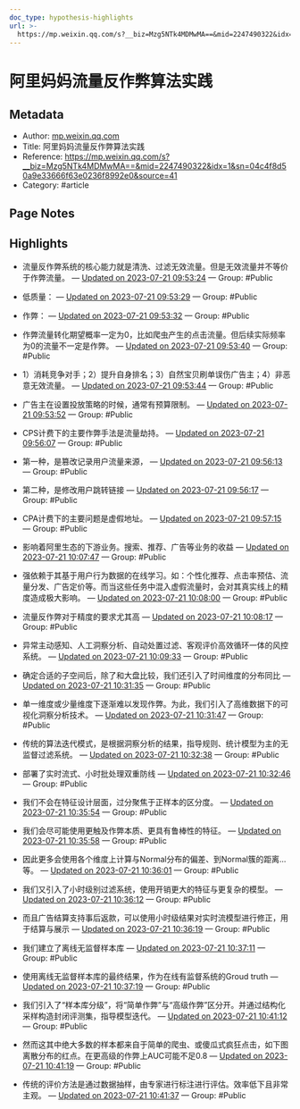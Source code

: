```yaml
---
doc_type: hypothesis-highlights
url: >-
  https://mp.weixin.qq.com/s?__biz=Mzg5NTk4MDMwMA==&mid=2247490322&idx=1&sn=04c4f8d50a9e33666f63e0236f8992e0&source=41
---
```


# 阿里妈妈流量反作弊算法实践

## Metadata
- Author: [mp.weixin.qq.com]()
- Title: 阿里妈妈流量反作弊算法实践
- Reference: https://mp.weixin.qq.com/s?__biz=Mzg5NTk4MDMwMA==&mid=2247490322&idx=1&sn=04c4f8d50a9e33666f63e0236f8992e0&source=41
- Category: #article

## Page Notes
## Highlights
- 流量反作弊系统的核心能力就是清洗、过滤无效流量。但是无效流量并不等价于作弊流量。 — [Updated on 2023-07-21 09:53:24](https://hyp.is/YSsVBidpEe6Wz-89HOwiEg/mp.weixin.qq.com/s?__biz=Mzg5NTk4MDMwMA==&mid=2247490322&idx=1&sn=04c4f8d50a9e33666f63e0236f8992e0&source=41) — Group: #Public


- 低质量： — [Updated on 2023-07-21 09:53:29](https://hyp.is/ZAyapidpEe6ZpF_RIOAPhg/mp.weixin.qq.com/s?__biz=Mzg5NTk4MDMwMA==&mid=2247490322&idx=1&sn=04c4f8d50a9e33666f63e0236f8992e0&source=41) — Group: #Public


- 作弊： — [Updated on 2023-07-21 09:53:32](https://hyp.is/ZbZhDCdpEe6TTT8iSIHpPg/mp.weixin.qq.com/s?__biz=Mzg5NTk4MDMwMA==&mid=2247490322&idx=1&sn=04c4f8d50a9e33666f63e0236f8992e0&source=41) — Group: #Public


- 作弊流量转化期望概率一定为0，比如爬虫产生的点击流量。但后续实际频率为0的流量不一定是作弊。 — [Updated on 2023-07-21 09:53:40](https://hyp.is/aqRDqidpEe6YrQMPtHfQFQ/mp.weixin.qq.com/s?__biz=Mzg5NTk4MDMwMA==&mid=2247490322&idx=1&sn=04c4f8d50a9e33666f63e0236f8992e0&source=41) — Group: #Public


- 1）消耗竞争对手；2）提升自身排名；3）自然宝贝刷单误伤广告主；4）非恶意无效流量。 — [Updated on 2023-07-21 09:53:44](https://hyp.is/bQyrMidpEe6aFhNTiHmS2g/mp.weixin.qq.com/s?__biz=Mzg5NTk4MDMwMA==&mid=2247490322&idx=1&sn=04c4f8d50a9e33666f63e0236f8992e0&source=41) — Group: #Public


- 广告主在设置投放策略的时候，通常有预算限制。 — [Updated on 2023-07-21 09:53:52](https://hyp.is/cc-qFidpEe6QW4sW6A-Fxg/mp.weixin.qq.com/s?__biz=Mzg5NTk4MDMwMA==&mid=2247490322&idx=1&sn=04c4f8d50a9e33666f63e0236f8992e0&source=41) — Group: #Public


- CPS计费下的主要作弊手法是流量劫持。 — [Updated on 2023-07-21 09:56:07](https://hyp.is/whWsWidpEe6jkztwvuBfPw/mp.weixin.qq.com/s?__biz=Mzg5NTk4MDMwMA==&mid=2247490322&idx=1&sn=04c4f8d50a9e33666f63e0236f8992e0&source=41) — Group: #Public


- 第一种，是篡改记录用户流量来源， — [Updated on 2023-07-21 09:56:13](https://hyp.is/xVuvmidpEe6EQVtK9rmMgA/mp.weixin.qq.com/s?__biz=Mzg5NTk4MDMwMA==&mid=2247490322&idx=1&sn=04c4f8d50a9e33666f63e0236f8992e0&source=41) — Group: #Public


- 第二种，是修改用户跳转链接 — [Updated on 2023-07-21 09:56:17](https://hyp.is/x8JdVidpEe6ami_tLwGR4w/mp.weixin.qq.com/s?__biz=Mzg5NTk4MDMwMA==&mid=2247490322&idx=1&sn=04c4f8d50a9e33666f63e0236f8992e0&source=41) — Group: #Public


- CPA计费下的主要问题是虚假地址。 — [Updated on 2023-07-21 09:57:15](https://hyp.is/6rw3gidpEe66Uvu9jmayRQ/mp.weixin.qq.com/s?__biz=Mzg5NTk4MDMwMA==&mid=2247490322&idx=1&sn=04c4f8d50a9e33666f63e0236f8992e0&source=41) — Group: #Public


- 影响着阿里生态的下游业务。搜索、推荐、广告等业务的收益 — [Updated on 2023-07-21 10:07:47](https://hyp.is/Yw9ZwCdrEe6oY2tvzh2wkQ/mp.weixin.qq.com/s?__biz=Mzg5NTk4MDMwMA==&mid=2247490322&idx=1&sn=04c4f8d50a9e33666f63e0236f8992e0&source=41) — Group: #Public


- 强依赖于其基于用户行为数据的在线学习。如：个性化推荐、点击率预估、流量分发、广告定价等。而当这些任务中混入虚假流量时，会对其真实线上的精度造成极大影响。 — [Updated on 2023-07-21 10:08:00](https://hyp.is/a0EnGCdrEe62-UeJDwqUqg/mp.weixin.qq.com/s?__biz=Mzg5NTk4MDMwMA==&mid=2247490322&idx=1&sn=04c4f8d50a9e33666f63e0236f8992e0&source=41) — Group: #Public


- 流量反作弊对于精度的要求尤其高 — [Updated on 2023-07-21 10:08:17](https://hyp.is/dVNxmCdrEe6pedu4PPzbVw/mp.weixin.qq.com/s?__biz=Mzg5NTk4MDMwMA==&mid=2247490322&idx=1&sn=04c4f8d50a9e33666f63e0236f8992e0&source=41) — Group: #Public


- 异常主动感知、人工洞察分析、自动处置过滤、客观评价高效循环一体的风控系统。 — [Updated on 2023-07-21 10:09:33](https://hyp.is/oqMgvCdrEe6Ytf95fJ11fA/mp.weixin.qq.com/s?__biz=Mzg5NTk4MDMwMA==&mid=2247490322&idx=1&sn=04c4f8d50a9e33666f63e0236f8992e0&source=41) — Group: #Public


- 确定合适的子空间后，除了和大盘比较，我们还引入了时间维度的分布同比 — [Updated on 2023-07-21 10:31:35](https://hyp.is/tiN8xCduEe6lH49seO4Egw/mp.weixin.qq.com/s?__biz=Mzg5NTk4MDMwMA==&mid=2247490322&idx=1&sn=04c4f8d50a9e33666f63e0236f8992e0&source=41) — Group: #Public


- 单一维度或少量维度下逐渐难以发现作弊。为此，我们引入了高维数据下的可视化洞察分析技术。 — [Updated on 2023-07-21 10:31:47](https://hyp.is/vYGw5CduEe6aKKPv9uZBBw/mp.weixin.qq.com/s?__biz=Mzg5NTk4MDMwMA==&mid=2247490322&idx=1&sn=04c4f8d50a9e33666f63e0236f8992e0&source=41) — Group: #Public


- 传统的算法迭代模式，是根据洞察分析的结果，指导规则、统计模型为主的无监督过滤系统。 — [Updated on 2023-07-21 10:32:38](https://hyp.is/3Dw-ACduEe6pp6dqFk3f4g/mp.weixin.qq.com/s?__biz=Mzg5NTk4MDMwMA==&mid=2247490322&idx=1&sn=04c4f8d50a9e33666f63e0236f8992e0&source=41) — Group: #Public


- 部署了实时流式、小时批处理双重防线 — [Updated on 2023-07-21 10:32:46](https://hyp.is/4MzVfiduEe6TWuuoYX7UBA/mp.weixin.qq.com/s?__biz=Mzg5NTk4MDMwMA==&mid=2247490322&idx=1&sn=04c4f8d50a9e33666f63e0236f8992e0&source=41) — Group: #Public


- 我们不会在特征设计层面，过分聚焦于正样本的区分度。 — [Updated on 2023-07-21 10:35:54](https://hyp.is/UMjrLidvEe6ynrsBUyPRrA/mp.weixin.qq.com/s?__biz=Mzg5NTk4MDMwMA==&mid=2247490322&idx=1&sn=04c4f8d50a9e33666f63e0236f8992e0&source=41) — Group: #Public


- 我们会尽可能使用更触及作弊本质、更具有鲁棒性的特征。 — [Updated on 2023-07-21 10:35:58](https://hyp.is/U1xxRCdvEe6v8VMWiJvPUw/mp.weixin.qq.com/s?__biz=Mzg5NTk4MDMwMA==&mid=2247490322&idx=1&sn=04c4f8d50a9e33666f63e0236f8992e0&source=41) — Group: #Public


- 因此更多会使用各个维度上计算与Normal分布的偏差、到Normal簇的距离...等。 — [Updated on 2023-07-21 10:36:01](https://hyp.is/VQTAoCdvEe6s_nPuiqRD3Q/mp.weixin.qq.com/s?__biz=Mzg5NTk4MDMwMA==&mid=2247490322&idx=1&sn=04c4f8d50a9e33666f63e0236f8992e0&source=41) — Group: #Public


- 我们又引入了小时级别过滤系统，使用开销更大的特征与更复杂的模型。 — [Updated on 2023-07-21 10:36:12](https://hyp.is/W7WvuCdvEe66ZOcpG2YJ8A/mp.weixin.qq.com/s?__biz=Mzg5NTk4MDMwMA==&mid=2247490322&idx=1&sn=04c4f8d50a9e33666f63e0236f8992e0&source=41) — Group: #Public


- 而且广告结算支持事后返款，可以使用小时级结果对实时流模型进行修正，用于结算与展示 — [Updated on 2023-07-21 10:36:19](https://hyp.is/X7CVOCdvEe6s_-eAGl3eoQ/mp.weixin.qq.com/s?__biz=Mzg5NTk4MDMwMA==&mid=2247490322&idx=1&sn=04c4f8d50a9e33666f63e0236f8992e0&source=41) — Group: #Public


- 我们建立了离线无监督样本库 — [Updated on 2023-07-21 10:37:11](https://hyp.is/fqfjdCdvEe6qPRtaIHEvWg/mp.weixin.qq.com/s?__biz=Mzg5NTk4MDMwMA==&mid=2247490322&idx=1&sn=04c4f8d50a9e33666f63e0236f8992e0&source=41) — Group: #Public


- 使用离线无监督样本库的最终结果，作为在线有监督系统的Groud truth — [Updated on 2023-07-21 10:37:19](https://hyp.is/g4QQmCdvEe6P8ZOzvCjFIg/mp.weixin.qq.com/s?__biz=Mzg5NTk4MDMwMA==&mid=2247490322&idx=1&sn=04c4f8d50a9e33666f63e0236f8992e0&source=41) — Group: #Public


- 我们引入了“样本库分级”，将“简单作弊”与“高级作弊”区分开。并通过结构化采样构造封闭评测集，指导模型迭代。 — [Updated on 2023-07-21 10:41:12](https://hyp.is/Dof8midwEe6xAvdRCEjyeg/mp.weixin.qq.com/s?__biz=Mzg5NTk4MDMwMA==&mid=2247490322&idx=1&sn=04c4f8d50a9e33666f63e0236f8992e0&source=41) — Group: #Public


- 然而这其中绝大多数的样本都来自于简单的爬虫、或傻瓜式疯狂点击，如下图离散分布的红点。在更高级的作弊上AUC可能不足0.8 — [Updated on 2023-07-21 10:41:19](https://hyp.is/En_2IidwEe6TXet8NyMtcA/mp.weixin.qq.com/s?__biz=Mzg5NTk4MDMwMA==&mid=2247490322&idx=1&sn=04c4f8d50a9e33666f63e0236f8992e0&source=41) — Group: #Public


- 传统的评价方法是通过数据抽样，由专家进行标注进行评估。效率低下且非常主观。 — [Updated on 2023-07-21 10:41:37](https://hyp.is/HSo9OidwEe6uhu95Jf2STQ/mp.weixin.qq.com/s?__biz=Mzg5NTk4MDMwMA==&mid=2247490322&idx=1&sn=04c4f8d50a9e33666f63e0236f8992e0&source=41) — Group: #Public




